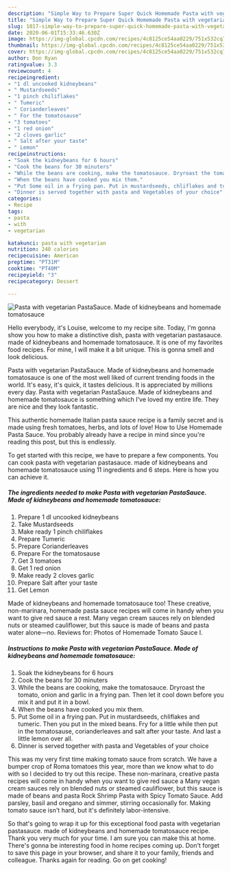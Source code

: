 ```yaml
---
description: "Simple Way to Prepare Super Quick Homemade Pasta with vegetarian PastaSauce. Made of kidneybeans and homemade tomatosauce"
title: "Simple Way to Prepare Super Quick Homemade Pasta with vegetarian PastaSauce. Made of kidneybeans and homemade tomatosauce"
slug: 1017-simple-way-to-prepare-super-quick-homemade-pasta-with-vegetarian-pastasauce-made-of-kidneybeans-and-homemade-tomatosauce
date: 2020-06-01T15:33:46.630Z
image: https://img-global.cpcdn.com/recipes/4c8125ce54aa0229/751x532cq70/pasta-with-vegetarian-pastasauce-made-of-kidneybeans-and-homemade-tomatosauce-recipe-main-photo.jpg
thumbnail: https://img-global.cpcdn.com/recipes/4c8125ce54aa0229/751x532cq70/pasta-with-vegetarian-pastasauce-made-of-kidneybeans-and-homemade-tomatosauce-recipe-main-photo.jpg
cover: https://img-global.cpcdn.com/recipes/4c8125ce54aa0229/751x532cq70/pasta-with-vegetarian-pastasauce-made-of-kidneybeans-and-homemade-tomatosauce-recipe-main-photo.jpg
author: Don Ryan
ratingvalue: 3.3
reviewcount: 4
recipeingredient:
- "1 dl uncooked kidneybeans"
- " Mustardseeds"
- "1 pinch chiliflakes"
- " Tumeric"
- " Corianderleaves"
- " For the tomatosause"
- "3 tomatoes"
- "1 red onion"
- "2 cloves garlic"
- " Salt after your taste"
- " Lemon"
recipeinstructions:
- "Soak the kidneybeans for 6 hours"
- "Cook the beans for 30 minuters"
- "While the beans are cooking, make the tomatosauce. Dryroast the tomato, onion and garlic in a frying pan. Then let it cool down before you mix it and put it in a bowl."
- "When the beans have cooked you mix them."
- "Put Some oil in a frying pan. Put in mustardseeds, chliflakes and tumeric. Then you put in the mixed beans. Fry for a little while then put in the tomatosause, corianderleaves and salt after your taste. And last a little lemon over all."
- "Dinner is served together with pasta and Vegetables of your choice"
categories:
- Recipe
tags:
- pasta
- with
- vegetarian

katakunci: pasta with vegetarian 
nutrition: 240 calories
recipecuisine: American
preptime: "PT31M"
cooktime: "PT40M"
recipeyield: "3"
recipecategory: Dessert

---
```



![Pasta with vegetarian PastaSauce. Made of kidneybeans and homemade tomatosauce](https://img-global.cpcdn.com/recipes/4c8125ce54aa0229/751x532cq70/pasta-with-vegetarian-pastasauce-made-of-kidneybeans-and-homemade-tomatosauce-recipe-main-photo.jpg)

Hello everybody, it's Louise, welcome to my recipe site. Today, I'm gonna show you how to make a distinctive dish, pasta with vegetarian pastasauce. made of kidneybeans and homemade tomatosauce. It is one of my favorites food recipes. For mine, I will make it a bit unique. This is gonna smell and look delicious.

Pasta with vegetarian PastaSauce. Made of kidneybeans and homemade tomatosauce is one of the most well liked of current trending foods in the world. It's easy, it's quick, it tastes delicious. It is appreciated by millions every day. Pasta with vegetarian PastaSauce. Made of kidneybeans and homemade tomatosauce is something which I've loved my entire life. They are nice and they look fantastic.

This authentic homemade Italian pasta sauce recipe is a family secret and is made using fresh tomatoes, herbs, and lots of love! How to Use Homemade Pasta Sauce. You probably already have a recipe in mind since you&#39;re reading this post, but this is endlessly.


To get started with this recipe, we have to prepare a few components. You can cook pasta with vegetarian pastasauce. made of kidneybeans and homemade tomatosauce using 11 ingredients and 6 steps. Here is how you can achieve it.

<!--inarticleads1-->

##### The ingredients needed to make Pasta with vegetarian PastaSauce. Made of kidneybeans and homemade tomatosauce:

1. Prepare 1 dl uncooked kidneybeans
1. Take  Mustardseeds
1. Make ready 1 pinch chiliflakes
1. Prepare  Tumeric
1. Prepare  Corianderleaves
1. Prepare  For the tomatosause
1. Get 3 tomatoes
1. Get 1 red onion
1. Make ready 2 cloves garlic
1. Prepare  Salt after your taste
1. Get  Lemon


Made of kidneybeans and homemade tomatosauce too! These creative, non-marinara, homemade pasta sauce recipes will come in handy when you want to give red sauce a rest. Many vegan cream sauces rely on blended nuts or steamed cauliflower, but this sauce is made of beans and pasta water alone—no. Reviews for: Photos of Homemade Tomato Sauce I. 

<!--inarticleads2-->

##### Instructions to make Pasta with vegetarian PastaSauce. Made of kidneybeans and homemade tomatosauce:

1. Soak the kidneybeans for 6 hours
1. Cook the beans for 30 minuters
1. While the beans are cooking, make the tomatosauce. Dryroast the tomato, onion and garlic in a frying pan. Then let it cool down before you mix it and put it in a bowl.
1. When the beans have cooked you mix them.
1. Put Some oil in a frying pan. Put in mustardseeds, chliflakes and tumeric. Then you put in the mixed beans. Fry for a little while then put in the tomatosause, corianderleaves and salt after your taste. And last a little lemon over all.
1. Dinner is served together with pasta and Vegetables of your choice


This was my very first time making tomato sauce from scratch. We have a bumper crop of Roma tomatoes this year, more than we know what to do with so I decided to try out this recipe. These non-marinara, creative pasta recipes will come in handy when you want to give red sauce a Many vegan cream sauces rely on blended nuts or steamed cauliflower, but this sauce is made of beans and pasta Rock Shrimp Pasta with Spicy Tomato Sauce. Add parsley, basil and oregano and simmer, stirring occasionally for. Making tomato sauce isn&#39;t hard, but it&#39;s definitely labor-intensive. 

So that's going to wrap it up for this exceptional food pasta with vegetarian pastasauce. made of kidneybeans and homemade tomatosauce recipe. Thank you very much for your time. I am sure you can make this at home. There's gonna be interesting food in home recipes coming up. Don't forget to save this page in your browser, and share it to your family, friends and colleague. Thanks again for reading. Go on get cooking!

